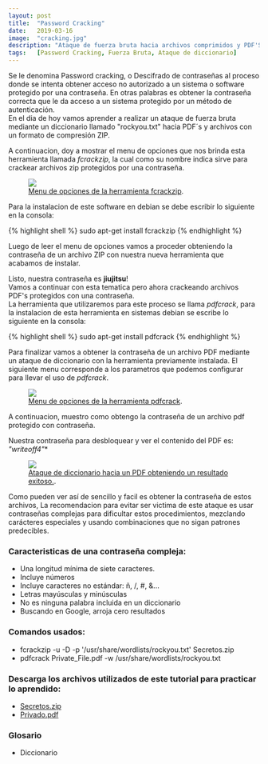 ```yaml
---
layout: post
title:  "Password Cracking"
date:   2019-03-16
image:  "cracking.jpg"
description: "Ataque de fuerza bruta hacia archivos comprimidos y PDF'S"
tags:   [Password Cracking, Fuerza Bruta, Ataque de diccionario]
---
```


Se le denomina Password cracking, o Descifrado de contraseñas al proceso donde se intenta obtener acceso no autorizado a un sistema o software protegido por una contraseña. En otras palabras es obtener la contraseña correcta que le da acceso a un sistema protegido por un método de autenticación.  
En el dia de hoy vamos aprender a realizar un ataque de fuerza bruta mediante un diccionario llamado "rockyou.txt" hacia PDF´s y archivos con un formato de compresión ZIP.  

A continuacion, doy a mostrar el menu de opciones que nos brinda esta herramienta llamada *fcrackzip*, la cual como su nombre indica sirve para crackear archivos zip protegidos por una contraseña.  

<figure>
  <img src="{{site.baseurl}}/img/fcrackzipHelp.png">
	<figcaption>
    <a href="{{site.baseurl}}/img/fcrackzipHelp.png" title="Salida del comando fcrackzip --help">Menu de opciones de la herramienta fcrackzip</a>.
  </figcaption>
</figure>

Para la instalacion de este software en debian se debe escribir lo siguiente en la consola:  

{% highlight shell %}
sudo apt-get install fcrackzip
{% endhighlight %}  

Luego de leer el menu de opciones vamos a proceder obteniendo la contraseña de un archivo ZIP con nuestra nueva herramienta que acabamos de instalar.  

<script width="640" height="360" id="asciicast-H0iGUzPxkmYRAsOv6g24Wzfma" src="https://asciinema.org/a/H0iGUzPxkmYRAsOv6g24Wzfma.js" async>
</script>

Listo, nuestra contraseña es **jiujitsu**!   
Vamos a continuar con esta tematica pero ahora crackeando archivos PDF's protegidos con una contraseña.    
La herramienta que utilizaremos para este proceso se llama *pdfcrack*, para la instalacion de esta herramienta en sistemas debian se escribe lo siguiente en la consola:  

{% highlight shell %}
sudo apt-get install pdfcrack
{% endhighlight %}  

Para finalizar vamos a obtener la contraseña de un archivo PDF mediante un ataque de diccionario con la herramienta previamente instalada.
El siguiente menu corresponde a los parametros que podemos configurar para llevar el uso de *pdfcrack*.  

<figure>
  <img src="{{site.baseurl}}/img/PdfcrackHelp.png">
	<figcaption>
    <a href="{{site.baseurl}}/img/PdfcrackHelp.png" title="Salida del comando pdfcrack --help">Menu de opciones de la herramienta pdfcrack</a>.
  </figcaption>
</figure>

A continuacion, muestro como obtengo la contraseña de un archivo pdf protegido con contraseña.

<script width="640" height="360" id="asciicast-234702" src="https://asciinema.org/a/234702.js" async>
</script>

Nuestra contraseña para desbloquear y ver el contenido del PDF es: **"writeoff4*"**    

<figure>
  <img src="{{site.baseurl}}/img/PdfUnlocked.png">
	<figcaption>
    <a href="{{site.baseurl}}/img/PdfUnlocked.png" title="Archivo PDF desbloqueado">Ataque de diccionario hacia un PDF obteniendo un resultado exitoso.</a>.
  </figcaption>
</figure>

Como pueden ver así de sencillo y facil es obtener la contraseña de estos archivos, La recomendacion para evitar ser victima de este ataque es usar contraseñas complejas para dificultar estos procedimientos, mezclando carácteres especiales y usando combinaciones que no sigan patrones predecibles.  

### Caracteristicas de una contraseña compleja:
 - Una longitud mínima de siete caracteres.
 - Incluye números
 - Incluye caracteres no estándar: ñ, /, #, &...
 - Letras mayúsculas y minúsculas
 - No es ninguna palabra incluida en un diccionario
 - Buscando en Google, arroja cero resultados

### Comandos usados:
  - fcrackzip -u -D -p '/usr/share/wordlists/rockyou.txt' Secretos.zip
  - pdfcrack Private_File.pdf -w /usr/share/wordlists/rockyou.txt

### Descarga los archivos utilizados de este tutorial para practicar lo aprendido:
  - [Secretos.zip](https://drive.google.com/file/d/1sZfs0JgLoilU7F5Wo-Rig4_dY_Ns5Qt-/view?usp=sharing)
  - [Privado.pdf](https://drive.google.com/file/d/1EixQD2Hy9QuWWuOTbLGzGKnjfe0ZwAYI/view?usp=sharing)
  
### Glosario
  - Diccionario

